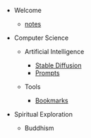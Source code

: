 - Welcome
    - [notes](README.md)

- Computer Science

    - Artificial Intelligence
    
        - [Stable Diffusion](stable-diffusion.md)
        - [Prompts](prompts.md)
    
    - Tools
        
        - [Bookmarks](bookmarks.md)

- Spiritual Exploration

    - Buddhism
    